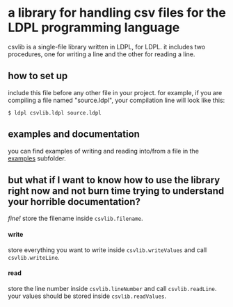 # a library for handling csv files for the LDPL programming language
csvlib is a single-file library written in LDPL, for LDPL.
it includes two procedures, one for writing a line and the other for reading a line.

## how to set up
include this file before any other file in your project.
for example, if you are compiling a file named "source.ldpl", your compilation line will look like this:

`$ ldpl csvlib.ldpl source.ldpl`

## examples and documentation
you can find examples of writing and reading into/from a file in the [examples](/examples) subfolder.

## but what if I want to know how to use the library right now and not burn time trying to understand your horrible documentation?

*fine!*
store the filename inside `csvlib.filename`.
#### write
store everything you want to write inside `csvlib.writeValues` and call `csvlib.writeLine`.
#### read
store the line number inside `csvlib.lineNumber` and call `csvlib.readLine`.
your values should be stored inside `csvlib.readValues`.